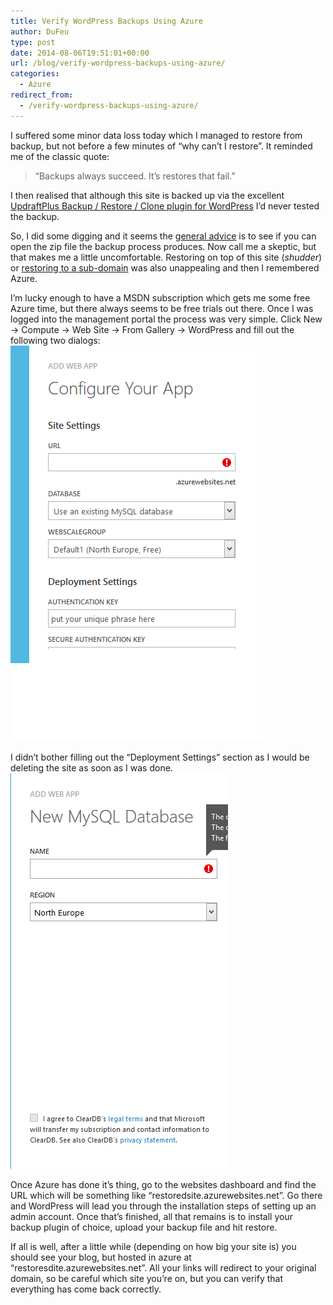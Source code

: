 ```yaml
---
title: Verify WordPress Backups Using Azure
author: DuFeu
type: post
date: 2014-08-06T19:51:01+00:00
url: /blog/verify-wordpress-backups-using-azure/
categories:
  - Azure
redirect_from:
  - /verify-wordpress-backups-using-azure/
---
```


I suffered some minor data loss today which I managed to restore from backup, but not before a few minutes of &#8220;why can&#8217;t I restore&#8221;. It reminded me of the classic quote:

> &#8220;Backups always succeed. It&#8217;s restores that fail.&#8221;

I then realised that although this site is backed up via the excellent [UpdraftPlus Backup / Restore / Clone plugin for WordPress][1] I&#8217;d never tested the backup.

So, I did some digging and it seems the [general advice][2] is to see if you can open the zip file the backup process produces. Now call me a skeptic, but that makes me a little uncomfortable. Restoring on top of this site (_shudder_) or [restoring to a sub-domain][3] was also unappealing and then I remembered Azure.

I&#8217;m lucky enough to have a MSDN subscription which gets me some free Azure time, but there always seems to be free trials out there. Once I was logged into the management portal the process was very simple. Click New -> Compute -> Web Site -> From Gallery -> WordPress and fill out the following two dialogs:
[![Azure Create Website 1](../../../images/2014/08/azure_create_site.png "Azure Create Website 1")][4]

I didn&#8217;t bother filling out the &#8220;Deployment Settings&#8221; section as I would be deleting the site as soon as I was done.
[![Azure Create Website 1](../../../images/2014/08/azure_create_site2.png "Azure Create Website 1")][4]

Once Azure has done it&#8217;s thing, go to the websites dashboard and find the URL which will be something like &#8220;restoredsite.azurewebsites.net&#8221;. Go there and WordPress will lead you through the installation steps of setting up an admin account. Once that&#8217;s finished, all that remains is to install your backup plugin of choice, upload your backup file and hit restore.

If all is well, after a little while (depending on how big your site is) you should see your blog, but hosted in azure at &#8220;restoresdite.azurewebsites.net&#8221;. All your links will redirect to your original domain, so be careful which site you&#8217;re on, but you can verify that everything has come back correctly.

[1]: http://updraftplus.com/
[2]: http://codex.wordpress.org/Upgrading_WordPress_Extended#Step_3:_Verify_the_backups
[3]: http://www.warriorforum.com/main-internet-marketing-discussion-forum/880894-how-do-you-guys-verify-your-wordpress-backups-working.html#post8794155
[4]: ../../../images/2014/08/azure_create_site-e1407260388415.png
[5]: ../../../images/2014/08/azure_create_site2.png
